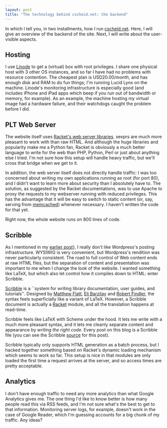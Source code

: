 ```yaml
---
layout: post
title: "The technology behind cscheid.net: the backend"
---
```


In which I tell you, in two installments, how I
run [cscheid.net]("https://cscheid.net"). Here, I will give an
overview of the backend of the site. Next, I will write about the
user-visible aspects.

## Hosting

I use [Linode]("http://linode.com") to get a (virtual) box with
root privileges. I share one physical host with 3 other OS instances,
and so far I have had no problems with resource contention.  The
cheapest plan is USD20.00/month, and has enough disk and RAM to do fun
things; I'm running Lucid Lynx on the machine. Linode's monitoring
infrastructure is especially good (and includes iPhone and iPad apps
which beep if you run out of bandwidth or memory, for example). As an
example, the machine hosting my virtual image had a hardware failure,
and their watchdogs caught the problem before I did.

## PLT Web Server

The website itself uses [Racket's web server
libraries]("http://docs.racket-lang.org/web-server/"). xexprs are much
more pleasant to work with than raw HTML.  And although the huge
libraries and popularity make me a Python fan, Racket is obviously a
much better language to write for the web than PHP, Python, Perl or
just about anything else I tried. I'm not sure how this setup will
handle heavy traffic, but we'll cross that bridge when we get to it.

In addition, the web server itself does not directly handle traffic: I
was too concerned about writing my own applications running as root
(for port 80), and I didn't want to learn more about security than I
absolutely have to. The solution, as suggested by the Racket
documentations, was to use Apache to proxy the requests to my
webserver running with reduced privileges. This has the advantage that
it will be easy to switch to static content (or, say, serving from
[memcached](http://memcached.org)) whenever necessary. I
haven't written the code for that yet.

Right now, the whole website runs on 800 lines of code.

## Scribble

As I mentioned in
my [earlier
post](/blog/welcome_to_the_new_visualization__etc__)}, I really don't like Wordpress's posting infrastructure. WYSIWIG
is very convenient, but Wordpress's rendition was never particularly
consistent. The road to full control of Web content ends at raw HTML
files, but the separation of content and presentation was important to
me when I change the look of the website. I wanted something like
LaTeX, but which also let control how it compiles down to HTML: enter
Scribble.

[Scribble](http://docs.racket-lang.org/scribble/) is a ``system
for writing library documentation, user guides, and
tutorials''. Designed
by [Matthew
Flatt](http://www.cs.utah.edu/~mflatt/), [Eli Barzilay](http://barzilay.org) and
[Robert Findler](http://www.eecs.northwestern.edu/~robby/), the
syntax feels superficially like a variant of LaTeX. However, a Scribble
document is actually a [Racket](http://racket-lang.org) module,
and all the translation happens at read-time.

Scribble feels like LaTeX with Scheme under the hood. It lets me write
with a much more pleasant syntax, and it lets me cleanly separate
content and appearance by *writing the right code*. Every
post on this blog is a Scribble file (you can see the
Scribble [source](/source/blog/the_technology_behind_cscheid_net__the_backend)
for this post).

Scribble typically only supports HTML generation as a batch process,
but I hacked together something based on Racket's dynamic loading
mechanism which seems to work so far. This setup is nice in that
modules are only loaded the first time a request arrives at the
server, and so access times are pretty acceptable.

## Analytics

I don't have enough traffic to need any more analytics than what
Google Analytics gives me. The one thing I'd like to know better is
how many people read this via RSS feeds, and I'm not sure what's the
best to get to that information. Monitoring server logs, for example,
doesn't work in the case of Google Reader, which I'm guessing accounts
for a big chunk of my traffic. Any ideas?
